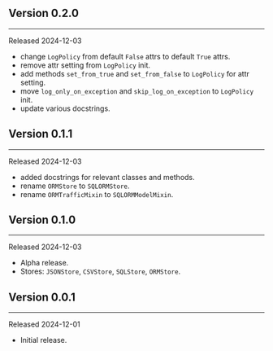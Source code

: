 ## Version 0.2.0

---

Released 2024-12-03

- change `LogPolicy` from default `False` attrs to default `True` attrs.
- remove attr setting from `LogPolicy` init.
- add methods `set_from_true` and `set_from_false` to `LogPolicy` for attr setting.
- move `log_only_on_exception` and `skip_log_on_exception` to `LogPolicy` init.
- update various docstrings.


## Version 0.1.1

---

Released 2024-12-03

- added docstrings for relevant classes and methods.
- rename `ORMStore` to `SQLORMStore`.
- rename `ORMTrafficMixin` to `SQLORMModelMixin`.


## Version 0.1.0

---

Released 2024-12-03

- Alpha release.
- Stores: `JSONStore`, `CSVStore`, `SQLStore`, `ORMStore`.


## Version 0.0.1

---

Released 2024-12-01

- Initial release.
